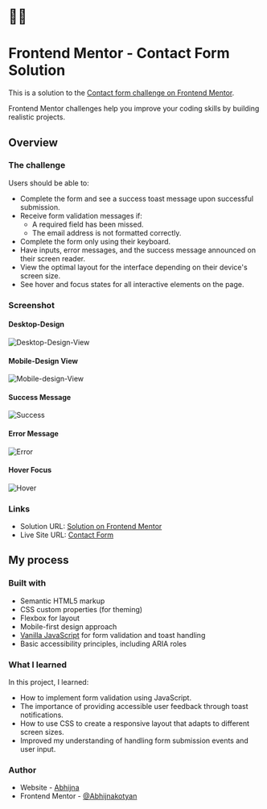 #  👋🏻
# Frontend Mentor - Contact Form Solution
This is a solution to the [Contact form challenge on Frontend Mentor](https://www.frontendmentor.io/challenges/contact-form--G-hYlqKJj).

Frontend Mentor challenges help you improve your coding skills by building realistic projects. 

## Overview

### The challenge

Users should be able to:
- Complete the form and see a success toast message upon successful submission.
- Receive form validation messages if:
  - A required field has been missed.
  - The email address is not formatted correctly.
- Complete the form only using their keyboard.
- Have inputs, error messages, and the success message announced on their screen reader.
- View the optimal layout for the interface depending on their device's screen size.
- See hover and focus states for all interactive elements on the page.

### Screenshot
#### Desktop-Design           
![Desktop-Design-View](<desktop design.png>) 

#### Mobile-Design View
![Mobile-design-View](mobiledesign.png) 

#### Success Message
![Success](success.png)

#### Error Message
![Error](error.png)

#### Hover Focus
![Hover](hover.png) 





### Links
- Solution URL: [Solution on Frontend Mentor](https://www.frontendmentor.io/solutions/htmlcssjavascript-OtdVIzazYV)
- Live Site URL: [Contact Form](https://contactform-frontendwebsite.netlify.app/)

## My process

### Built with
- Semantic HTML5 markup
- CSS custom properties (for theming)
- Flexbox for layout
- Mobile-first design approach
- [Vanilla JavaScript](https://developer.mozilla.org/en-US/docs/Web/JavaScript) for form validation and toast handling
- Basic accessibility principles, including ARIA roles

### What I learned
In this project, I learned:
- How to implement form validation using JavaScript.
- The importance of providing accessible user feedback through toast notifications.
- How to use CSS to create a responsive layout that adapts to different screen sizes.
- Improved my understanding of handling form submission events and user input.


### Author
- Website - [Abhijna](https://contactform-frontendwebsite.netlify.app/)
- Frontend Mentor - [@Abhijnakotyan](https://www.frontendmentor.io/profile/Abhijnakotyan)